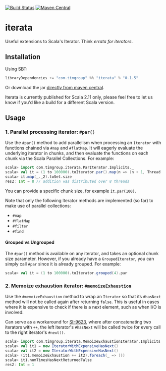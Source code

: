 [![Build Status](https://travis-ci.org/tim-group/iterata.svg)](https://travis-ci.org/tim-group/iterata)
[![Maven Central](https://maven-badges.herokuapp.com/maven-central/com.timgroup/iterata_2.11/badge.svg)](https://maven-badges.herokuapp.com/maven-central/com.timgroup/iterata_2.11)

# iterata
Useful extensions to Scala's Iterator. Think _errata for iterators_.

## Installation

Using SBT:

```sbt
libraryDependencies += "com.timgroup" %% "iterata" % "0.1.5"
```

Or download the jar [directly from maven central](https://repo1.maven.org/maven2/com/timgroup/iterata_2.11/).

Iterata is currently published for Scala 2.11 only, please feel free to let us know if you'd like a build for a different Scala version.

## Usage

### 1. Parallel processing iterator: `#par()`

Use the `#par()` method to add parallelism when processing an `Iterator` with functions chained via `#map` and `#flatMap`. It will eagerly evaluate the underlying iterator in chunks, and then evaluate the functions on each chunk via the Scala Parallel Collections. For example:

```scala
scala> import com.timgroup.iterata.ParIterator.Implicits._
scala> val it = (1 to 100000).toIterator.par().map(n => (n + 1, Thread.currentThread.getId))
scala> it.map(_._2).toSet.size
res2: Int = 8 // addition was distributed over 8 threads
```

You can provide a specific chunk size, for example `it.par(100)`.

Note that only the following Iterator methods are implemented (so far) to make use of parallel collections:

  * `#map`
  * `#flatMap`
  * `#filter`
  * `#find`

#### Grouped vs Ungrouped

The `#par()` method is available on any iterator, and takes an optional chunk size parameter. However, if you already have a `GroupedIterator`, you can simply call `#par` since it is already grouped. For example:

```scala
scala> val it = (1 to 100000).toIterator.grouped(4).par
```

### 2. Memoize exhaustion iterator: `#memoizeExhaustion`

Use the `#memoizeExhaustion` method to wrap an `Iterator` so that its `#hasNext` method will
not be called again after returning `false`. This is useful in cases where it is expensive
to check if there is a next element, such as when I/O is involved.

Can serve as a workaround for [SI-9623](https://issues.scala-lang.org/browse/SI-9623), where
after concatenating two iterators with `++`, the left iterator's `#hasNext` will be called twice
for every call to the right iterator's `#next()`.

```scala
scala> import com.timgroup.iterata.MemoizeExhaustionIterator.Implicits._
scala> val it1 = new IteratorWithExpensiveHasNext()
scala> val it2 = new IteratorWithExpensiveHasNext()
scala> (it1.memoizeExhaustion ++ it2).foreach(_ => ())
scala> it1.numTimesHasNextReturnedFalse
res2: Int = 1
```
